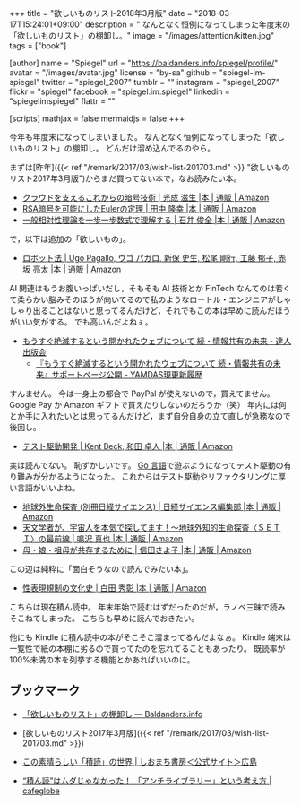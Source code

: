 +++
title = "欲しいものリスト2018年3月版"
date = "2018-03-17T15:24:01+09:00"
description = " なんとなく恒例になってしまった年度末の「欲しいものリスト」の棚卸し。"
image = "/images/attention/kitten.jpg"
tags = ["book"]

[author]
  name      = "Spiegel"
  url       = "https://baldanders.info/spiegel/profile/"
  avatar    = "/images/avatar.jpg"
  license   = "by-sa"
  github    = "spiegel-im-spiegel"
  twitter   = "spiegel_2007"
  tumblr    = ""
  instagram = "spiegel_2007"
  flickr    = "spiegel"
  facebook  = "spiegel.im.spiegel"
  linkedin  = "spiegelimspiegel"
  flattr    = ""

[scripts]
  mathjax = false
  mermaidjs = false
+++

今年も年度末になってしまいました。
なんとなく恒例になってしまった「欲しいものリスト」の棚卸し。
どんだけ溜め込んでるのやら。

まずは[昨年]({{< ref "/remark/2017/03/wish-list-201703.md" >}} "欲しいものリスト2017年3月版")からまだ買ってない本で，なお読みたい本。

- [クラウドを支えるこれからの暗号技術 | 光成 滋生 |本 | 通販 | Amazon](http://www.amazon.co.jp/exec/obidos/ASIN/479804413X/baldandersinf-22/)
- [RSA暗号を可能にしたEulerの定理 | 田中 隆幸 |本 | 通販 | Amazon](http://www.amazon.co.jp/exec/obidos/ASIN/486641040X/baldandersinf-22/)
- [一般相対性理論を一歩一歩数式で理解する | 石井 俊全 |本 | 通販 | Amazon](http://www.amazon.co.jp/exec/obidos/ASIN/4860644980/baldandersinf-22/)

で，以下は追加の「欲しいもの」。

- [ロボット法 | Ugo Pagallo, ウゴ パガロ, 新保 史生, 松尾 剛行, 工藤 郁子, 赤坂 亮太 |本 | 通販 | Amazon](https://www.amazon.co.jp/exec/obidos/ASIN/4326403454/baldandersinf-22/)

AI 関連はもうお腹いっぱいだし，そもそも AI 技術とか FinTech なんてのは若くて柔らかい脳みそのほうが向いてるので私のようなロートル・エンジニアがしゃしゃり出ることはないと思ってるんだけど，それでもこの本は早めに読んだほうがいい気がする。
でも高いんだよねぇ。

- [もうすぐ絶滅するという開かれたウェブについて  続・情報共有の未来 - 達人出版会](https://tatsu-zine.com/books/infoshare2)
    - [『もうすぐ絶滅するという開かれたウェブについて 続・情報共有の未来』サポートページ公開 - YAMDAS現更新履歴](http://d.hatena.ne.jp/yomoyomo/20171226/openweb)

すんません。
今は一身上の都合で PayPal が使えないので，買えてません。
Google Pay か Amazon ギフトで買えたりしないのだろうか（笑） 年内には何とか手に入れたいとは思ってるんだけど，まず自分自身の立て直しが急務なので後回し。

- [テスト駆動開発 | Kent Beck, 和田 卓人 |本 | 通販 | Amazon](http://www.amazon.co.jp/exec/obidos/ASIN/4274217884/baldandersinf-22/)

実は読んでない。
恥ずかしいです。
[Go 言語]で遊ぶようになってテスト駆動の有り難みが分かるようになった。
これからはテスト駆動やリファクタリングに厚い言語がいいよね。

- [地球外生命探査 (別冊日経サイエンス) | 日経サイエンス編集部 |本 | 通販 | Amazon](https://www.amazon.co.jp/dp/4532512239/)
- [天文学者が、宇宙人を本気で探してます！～地球外知的生命探査〈ＳＥＴＩ〉の最前線 | 鳴沢 真也 |本 | 通販 | Amazon](https://www.amazon.co.jp/exec/obidos/ASIN/4800313716/baldandersinf-22/)
- [母・娘・祖母が共存するために | 信田さよ子 |本 | 通販 | Amazon](https://www.amazon.co.jp/exec/obidos/ASIN/4022515082/baldandersinf-22/)

この辺は純粋に「面白そうなので読んでみたい本」。

- [性表現規制の文化史 | 白田 秀彰 |本 | 通販 | Amazon](https://www.amazon.co.jp/exec/obidos/ASIN/4750515183/baldandersinf-22/)

こちらは現在積ん読中。
年末年始で読むはずだったのだが，ラノベ三昧で読みそこねてしまった。
こちらも早めに読んでおきたい。

他にも Kindle に積ん読中の本がそこそこ溜まってるんだよなぁ。
Kindle 端末は一覧性で紙の本棚に劣るので買ってたのを忘れてることもあったり。
既読率が100%未満の本を列挙する機能とかあればいいのに。

## ブックマーク

- [「欲しいものリスト」の棚卸し — Baldanders.info](https://baldanders.info/spiegel/log2/000824.shtml)
- [欲しいものリスト2017年3月版]({{< ref "/remark/2017/03/wish-list-201703.md" >}})

- [この素晴らしい「積読」の世界 | しおまち書房＜公式サイト＞広島](https://shiomachi.com/5021)
- [“積ん読”はムダじゃなかった！ 「アンチライブラリー」という考え方 | cafeglobe](https://www.cafeglobe.com/2018/03/library.html)

[Go 言語]: https://golang.org/ "The Go Programming Language"
